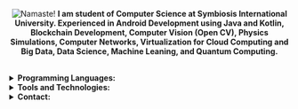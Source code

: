 <p align="center">
    <img src="https://i.ibb.co/F7K3p5N/amannirala13-namaste-light.jpg" alt="Namaste!"/>
    <strong>I am student of Computer Science at Symbiosis International University. Experienced in Android Development using Java and Kotlin, Blockchain Development, Computer Vision (Open CV), Physics Simulations, Computer Networks, Virtualization for Cloud Computing and Big Data, Data Science, Machine Leaning, and Quantum Computing.</strong>
</p>
<br>
     <details>
        <summary><strong>Programming Languages:</strong></summary>
         <ul><li>Java</li><li>Kotlin</li><li>Python</li><li>C/C++</li><li>Matlab</li><li>C#</li><li>Q#</li><li>JS and TS</li><li>Dart</li><li>Shell</li><li>HTML</li><li>CSS</li><li>Json</li><li>SQL</li></ul>
            </details>
     <details>
        <summary><strong>Tools and Technologies:</strong></summary>
         <ul><li>Android SDK</li><li>Spring Boot</li><li>Matlab</li><li>Qiskit</li><li>Physics Simulation</li><li>OpenCV</li><li>Tesseract OCR</li><li>Jupyter Notebook</li><li>Network Programming</li><li>Unity</li><li>Git</li><li>AWS Could</li><li>GCP Cloud</li><li>Firebase</li><li>Docker</li><li>Blockchain</li><li>AR Core</li><li>Vuforia</li><li>Virtualization</li><li>Big Data</li><li>Hadoop</li></ul>
            </details>  
     <details>
        <summary><strong>Contact:</strong></summary>
         <ul><li><a href="https://www.amannirala.com">Website</a></li><li><a href="https://www.linkedin.com/in/amannirala13">LinkedIn</a><li><a href="https://www.instagram.com/amannirala13">Instagram</a></li><li><a href="https://www.facebook.com/amannirala13">Facebook</a></li><li><a href="https://www.twitter.com/amannirala13">Twitter</a></li></ul>
            </details>

<!--
**amannirala13/amannirala13** is a ✨ _special_ ✨ repository because its `README.md` (this file) appears on your GitHub profile.

Here are some ideas to get you started:

- 🔭 I’m currently working on ...
- 🌱 I’m currently learning ...
- 👯 I’m looking to collaborate on ...
- 🤔 I’m looking for help with ...
- 💬 Ask me about ...
- 📫 How to reach me: ...
- 😄 Pronouns: ...
- ⚡ Fun fact: ...
-->
